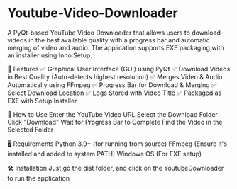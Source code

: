 # Youtube-Video-Downloader
A PyQt-based YouTube Video Downloader that allows users to download videos in the best available quality with a progress bar and automatic merging of video and audio. The application supports EXE packaging with an installer using Inno Setup.

📌 Features
✅ Graphical User Interface (GUI) using PyQt
✅ Download Videos in Best Quality (Auto-detects highest resolution)
✅ Merges Video & Audio Automatically using FFmpeg
✅ Progress Bar for Download & Merging
✅ Select Download Location
✅ Logs Stored with Video Title
✅ Packaged as EXE with Setup Installer

🚀 How to Use
Enter the YouTube Video URL
Select the Download Folder
Click "Download"
Wait for Progress Bar to Complete
Find the Video in the Selected Folder

🖥️ Requirements
Python 3.9+ (for running from source)
FFmpeg (Ensure it's installed and added to system PATH)
Windows OS (For EXE setup)

🛠️ Installation
Just go the dist folder, and click on the YoutubeDownloader to run the application
